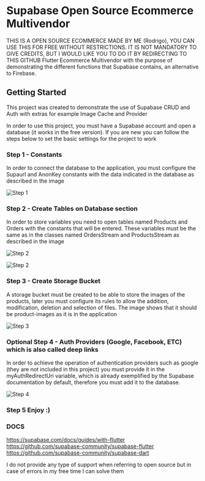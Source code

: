 # Supabase Open Source Ecommerce Multivendor

THIS IS A OPEN SOURCE ECOMMERCE MADE BY ME (Rodrigo), YOU CAN USE THIS FOR FREE WITHOUT RESTRICTIONS. IT IS NOT MANDATORY TO GIVE CREDITS, BUT I WOULD LIKE YOU TO DO IT BY REDIRECTING TO THIS GITHUB
Flutter Ecommerce Multivendor with the purpose of demonstrating the different functions that Supabase contains, an alternative to Firebase.

## Getting Started
This project was created to demonstrate the use of Supabase CRUD and Auth with extras for example Image Cache and Provider

In order to use this project, you must have a Supabase account and open a database (it works in the free version). If you are new you can follow the steps below to set the basic settings for the project to work

### Step 1 - Constants

In order to connect the database to the application, you must configure the Supaurl and AnonKey constants with the data indicated in the database as described in the image

![Step 1](https://imgur.com/a/tMTlKCG)

### Step 2 - Create Tables on Database section

In order to store variables you need to open tables named Products and Orders with the constants that will be entered.
These variables must be the same as in the classes named OrdersStream and ProductsStream as described in the image

![Step 2](https://imgur.com/a/hWi5TwO)

![Step 2](https://imgur.com/a/TiiX1uY)

### Step 3 - Create Storage Bucket

A storage bucket must be created to be able to store the images of the products, later you must configure its rules to allow the addition, modification, deletion and selection of files.
The image shows that it should be product-images as it is in the application

![Step 3](https://imgur.com/a/PBRIlef)

### Optional Step 4 - Auth Providers (Google, Facebook, ETC) which is also called deep links

In order to achieve the operation of authentication providers such as google (they are not included in this project) you must provide it in the myAuthRedirectUri variable, which is already exemplified by the Supabase documentation by default, therefore you must add it to the database.

![Step 4](https://imgur.com/a/IBczvT3)


### Step 5 Enjoy :)

### DOCS

https://supabase.com/docs/guides/with-flutter
https://github.com/supabase-community/supabase-flutter
https://github.com/supabase-community/supabase-dart



I do not provide any type of support when referring to open source but in case of errors in my free time I can solve them



